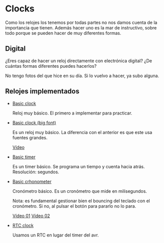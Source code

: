# Clocks

Como los relojes los tenemos por todas partes no nos damos cuenta de la
importancia que tienen. Además hacer uno es la mar de instructivo, sobre todo
porque se pueden hacer de muy diferentes formas.

## Digital
¿Eres capaz de hacer un reloj directamente con electrónica digital? ¿De
cuántas formas diferentes puedes hacerlos?

No tengo fotos del que hice en su día. Si lo vuelvo a hacer, ya subo alguna.


## Relojes implementados

* [Basic clock](basic_clock/README.md)

  Reloj muy básico. El primero a implementar para practicar.

* [Basic clock (big font)](basic_clock02)

  Es un reloj muy básico. La diferencia con el anterior es que este usa
  fuentes grandes.
  
  [Vídeo](https://youtu.be/fIAfMMv4U9g)

* [Basic timer](basic_timer)

  Es un timer básico. Se programa un tiempo y cuenta hacia atrás. Resolución:
  segundos.

* [Basic crhonometer](basic_chronometer)

  Cronómetro básico. Es un cronómetro que mide en milisegundos.

  Nota: es fundamental gestionar bien el bouncing del teclado con el
  cronómetro. Si no, al pulsar el botón para pararlo no lo para.

  [Vídeo 01](https://youtu.be/Vh1viQgFdyk)
  [Vídeo 02](https://youtu.be/dDlk_Ot5fTA)


* [RTC clock](rtc_clock/README.md)

  Usamos un RTC en lugar del timer del avr.

